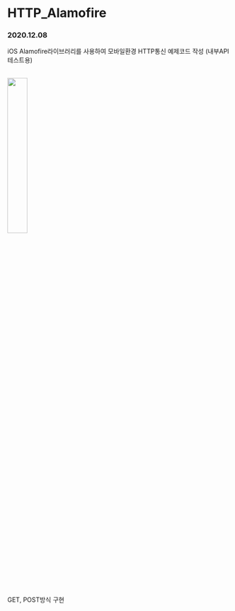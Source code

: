 # HTTP_Alamofire
<h3>2020.12.08</h3>

iOS Alamofire라이브러리를 사용하여 모바일환경 HTTP통신 예제코드 작성 
(내부API 테스트용) 

<br>
<img src="https://user-images.githubusercontent.com/56987664/101450699-47e04d00-396e-11eb-8925-c08824c2d438.png" width="30%">
<br>GET, POST방식 구현 

